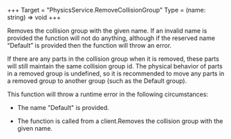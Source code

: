 +++
Target = "PhysicsService.RemoveCollisionGroup"
Type = (name: string) => void
+++

Removes the collision group with the given name. If an invalid name is provided the function will not do anything, although if the reserved name “Default” is provided then the function will throw an error.If there are any parts in the collision group when it is removed, these parts will still maintain the same collision group id. The physical behavior of parts in a removed group is undefined, so it is recommended to move any parts in a removed group to another group (such as the Default group).This function will throw a runtime error in the following circumstances:* The name "Default" is provided.* The function is called from a client.Removes the collision group with the given name.